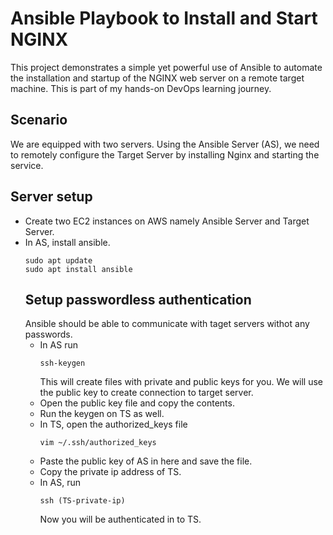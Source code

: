 # Ansible Playbook to Install and Start NGINX
This project demonstrates a simple yet powerful use of Ansible to automate the installation and startup of the NGINX web server on a remote target machine. This is part of my hands-on DevOps learning journey.
## Scenario
We are equipped with two servers. Using the Ansible Server (AS), we need to remotely configure the Target Server by installing Nginx and starting the service.
## Server setup
* Create two EC2 instances on AWS namely Ansible Server and Target Server.
* In AS, install ansible.
  ```
  sudo apt update
  sudo apt install ansible
  ```
  ## Setup passwordless authentication
  Ansible should be able to communicate with taget servers withot any passwords.
  * In AS run
    ```
    ssh-keygen
    ```
    This will create files with private and public keys for you. We will use the public key to create connection to target server.
  * Open the public key file and copy the contents.
  * Run the keygen on TS as well.
  * In TS, open the authorized_keys file
    ```
    vim ~/.ssh/authorized_keys
    ```
  * Paste the public key of AS in here and save the file.
  * Copy the private ip address of TS.
  * In AS, run
    ```
    ssh (TS-private-ip)
    ```
    Now you will be authenticated in to TS.
